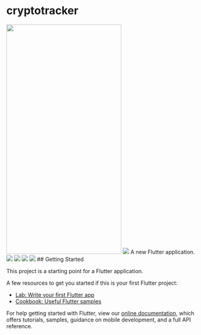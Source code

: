 
# cryptotracker
<img src="https://user-images.githubusercontent.com/60656624/169227361-61a11c59-2112-4096-89f6-66d5c810c520.png" width="300" height="600">
<img src="https://user-images.githubusercontent.com/60656624/169771438-00bcdd1d-5073-4097-a4f6-ad8f48c29e87.png" width=“300” height=“600”>
A new Flutter application.
<img src="https://user-images.githubusercontent.com/60656624/169771438-00bcdd1d-5073-4097-a4f6-ad8f48c29e87.png" width=“300” height=“500”>
<img src="https://user-images.githubusercontent.com/60656624/169771450-256187c0-7057-46c3-9e97-f296765c1af9.png" width=“300” height=“500”>
<img src="https://user-images.githubusercontent.com/60656624/169771458-1431ee45-3463-4b5f-81e7-bc989205027e.png" width=“300” height=“500”>
<img src="https://user-images.githubusercontent.com/60656624/169771465-c6f3bc3e-92b7-4a52-8bc6-7c0319f0822a.png" width=“300” height=“500”>
## Getting Started


This project is a starting point for a Flutter application.

A few resources to get you started if this is your first Flutter project:

- [Lab: Write your first Flutter app](https://flutter.dev/docs/get-started/codelab)
- [Cookbook: Useful Flutter samples](https://flutter.dev/docs/cookbook)

For help getting started with Flutter, view our
[online documentation](https://flutter.dev/docs), which offers tutorials,
samples, guidance on mobile development, and a full API reference.
